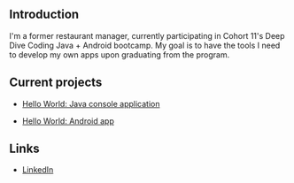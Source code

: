 ## Introduction

I'm a former restaurant manager, currently participating in Cohort 11's Deep Dive Coding Java + Android bootcamp. 
My goal is to have the tools I need to develop my own apps upon graduating from the program.

## Current projects

* [Hello World: Java console application](https://github.com/rfrech/deep-dive-hello-world-ij)

* [Hello World: Android app](https://github.com/rfrech/android-hello-world)

## Links

* [LinkedIn](https://www.linkedin.com/in/roderick-frechette-b7a8901b5/)